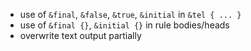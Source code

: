 - use of `&final`, `&false`, `&true`, `&initial` in `&tel { ... }`
- use of `&final {}`, `&initial {}` in rule bodies/heads
- overwrite text output partially
